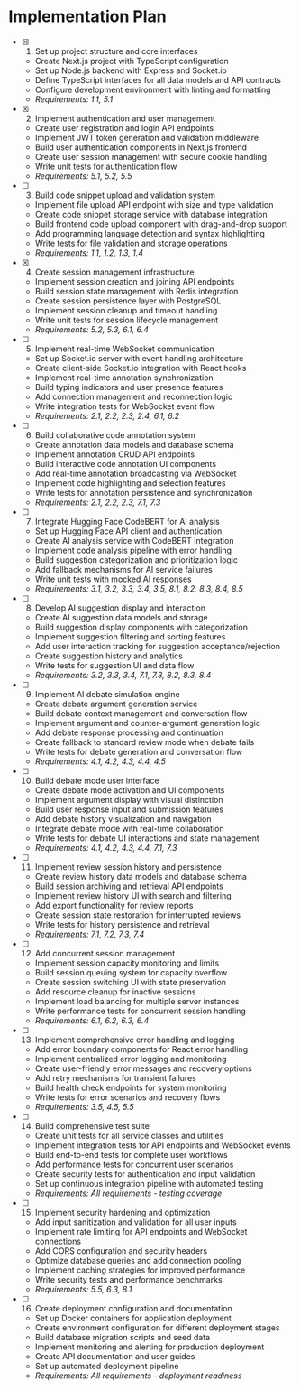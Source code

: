 # Implementation Plan

- [x] 1. Set up project structure and core interfaces

  - Create Next.js project with TypeScript configuration
  - Set up Node.js backend with Express and Socket.io
  - Define TypeScript interfaces for all data models and API contracts
  - Configure development environment with linting and formatting
  - _Requirements: 1.1, 5.1_

- [x] 2. Implement authentication and user management


  - Create user registration and login API endpoints
  - Implement JWT token generation and validation middleware
  - Build user authentication components in Next.js frontend
  - Create user session management with secure cookie handling
  - Write unit tests for authentication flow
  - _Requirements: 5.1, 5.2, 5.5_

- [ ] 3. Build code snippet upload and validation system

  - Implement file upload API endpoint with size and type validation
  - Create code snippet storage service with database integration
  - Build frontend code upload component with drag-and-drop support
  - Add programming language detection and syntax highlighting
  - Write tests for file validation and storage operations
  - _Requirements: 1.1, 1.2, 1.3, 1.4_

- [x] 4. Create session management infrastructure

  - Implement session creation and joining API endpoints
  - Build session state management with Redis integration
  - Create session persistence layer with PostgreSQL
  - Implement session cleanup and timeout handling
  - Write unit tests for session lifecycle management
  - _Requirements: 5.2, 5.3, 6.1, 6.4_

- [ ] 5. Implement real-time WebSocket communication

  - Set up Socket.io server with event handling architecture
  - Create client-side Socket.io integration with React hooks
  - Implement real-time annotation synchronization
  - Build typing indicators and user presence features
  - Add connection management and reconnection logic
  - Write integration tests for WebSocket event flow
  - _Requirements: 2.1, 2.2, 2.3, 2.4, 6.1, 6.2_

- [ ] 6. Build collaborative code annotation system









  - Create annotation data models and database schema
  - Implement annotation CRUD API endpoints
  - Build interactive code annotation UI components
  - Add real-time annotation broadcasting via WebSocket
  - Implement code highlighting and selection features
  - Write tests for annotation persistence and synchronization
  - _Requirements: 2.1, 2.2, 2.3, 7.1, 7.3_

- [ ] 7. Integrate Hugging Face CodeBERT for AI analysis





  - Set up Hugging Face API client and authentication
  - Create AI analysis service with CodeBERT integration
  - Implement code analysis pipeline with error handling
  - Build suggestion categorization and prioritization logic
  - Add fallback mechanisms for AI service failures
  - Write unit tests with mocked AI responses
  - _Requirements: 3.1, 3.2, 3.3, 3.4, 3.5, 8.1, 8.2, 8.3, 8.4, 8.5_

- [ ] 8. Develop AI suggestion display and interaction

  - Create AI suggestion data models and storage
  - Build suggestion display components with categorization
  - Implement suggestion filtering and sorting features
  - Add user interaction tracking for suggestion acceptance/rejection
  - Create suggestion history and analytics
  - Write tests for suggestion UI and data flow
  - _Requirements: 3.2, 3.3, 3.4, 7.1, 7.3, 8.2, 8.3, 8.4_

- [ ] 9. Implement AI debate simulation engine

  - Create debate argument generation service
  - Build debate context management and conversation flow
  - Implement argument and counter-argument generation logic
  - Add debate response processing and continuation
  - Create fallback to standard review mode when debate fails
  - Write tests for debate generation and conversation flow
  - _Requirements: 4.1, 4.2, 4.3, 4.4, 4.5_

- [ ] 10. Build debate mode user interface

  - Create debate mode activation and UI components
  - Implement argument display with visual distinction
  - Build user response input and submission features
  - Add debate history visualization and navigation
  - Integrate debate mode with real-time collaboration
  - Write tests for debate UI interactions and state management
  - _Requirements: 4.1, 4.2, 4.3, 4.4, 7.1, 7.3_

- [ ] 11. Implement review session history and persistence

  - Create review history data models and database schema
  - Build session archiving and retrieval API endpoints
  - Implement review history UI with search and filtering
  - Add export functionality for review reports
  - Create session state restoration for interrupted reviews
  - Write tests for history persistence and retrieval
  - _Requirements: 7.1, 7.2, 7.3, 7.4_

- [ ] 12. Add concurrent session management

  - Implement session capacity monitoring and limits
  - Build session queuing system for capacity overflow
  - Create session switching UI with state preservation
  - Add resource cleanup for inactive sessions
  - Implement load balancing for multiple server instances
  - Write performance tests for concurrent session handling
  - _Requirements: 6.1, 6.2, 6.3, 6.4_

- [ ] 13. Implement comprehensive error handling and logging

  - Add error boundary components for React error handling
  - Implement centralized error logging and monitoring
  - Create user-friendly error messages and recovery options
  - Add retry mechanisms for transient failures
  - Build health check endpoints for system monitoring
  - Write tests for error scenarios and recovery flows
  - _Requirements: 3.5, 4.5, 5.5_

- [ ] 14. Build comprehensive test suite

  - Create unit tests for all service classes and utilities
  - Implement integration tests for API endpoints and WebSocket events
  - Build end-to-end tests for complete user workflows
  - Add performance tests for concurrent user scenarios
  - Create security tests for authentication and input validation
  - Set up continuous integration pipeline with automated testing
  - _Requirements: All requirements - testing coverage_

- [ ] 15. Implement security hardening and optimization

  - Add input sanitization and validation for all user inputs
  - Implement rate limiting for API endpoints and WebSocket connections
  - Add CORS configuration and security headers
  - Optimize database queries and add connection pooling
  - Implement caching strategies for improved performance
  - Write security tests and performance benchmarks
  - _Requirements: 5.5, 6.3, 8.1_

- [ ] 16. Create deployment configuration and documentation
  - Set up Docker containers for application deployment
  - Create environment configuration for different deployment stages
  - Build database migration scripts and seed data
  - Implement monitoring and alerting for production deployment
  - Create API documentation and user guides
  - Set up automated deployment pipeline
  - _Requirements: All requirements - deployment readiness_

